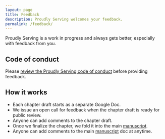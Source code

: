 ```yaml
---
layout: page
title: Feedback
description: Proudly Serving welcomes your feedback.
permalink: /feedback/
---
```


Proudly Serving is a work in progress and always gets better, especially with feedback from you.

## Code of conduct

Please [review the Proudly Serving code of conduct](/conduct/) before providing feedback.

## How it works

* Each chapter draft starts as a separate Google Doc.
* We issue an open call for feedback when the chapter draft is ready for public review.
* Anyone can add comments to the chapter draft.
* Once we finalize the chapter, we fold it into the main [manuscript](/manuscript/).
* Anyone can add comments to the main [manuscript](/manuscript/) doc at anytime.
